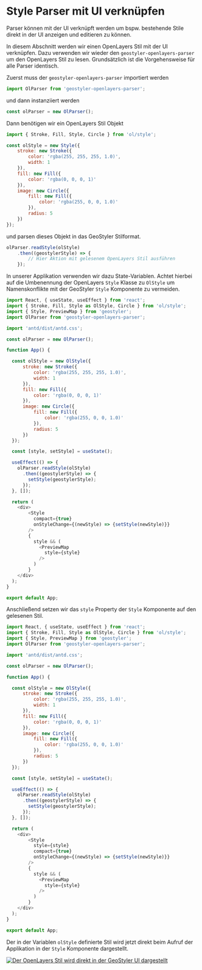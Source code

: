 
# Style Parser mit UI verknüpfen

Parser können mit der UI verknüpft werden um bspw. bestehende Stile direkt in der UI anzeigen und editieren zu können.

In diesem Abschnitt werden wir einen OpenLayers Stil mit der UI verknüpfen. Dazu verwenden wir wieder den
`geostyler-openlayers-parser` um den OpenLayers Stil zu lesen. Grundsätzlich ist die Vorgehensweise für alle Parser
identisch.

Zuerst muss der `geostyler-openlayers-parser` importiert werden

```js
import OlParser from 'geostyler-openlayers-parser';
```

und dann instanziiert werden

```js
const olParser = new OlParser();
```

Dann benötigen wir ein OpenLayers Stil Objekt

```js
import { Stroke, Fill, Style, Circle } from 'ol/style';

const olStyle = new Style({
    stroke: new Stroke({
        color: 'rgba(255, 255, 255, 1.0)',
        width: 1
    }),
    fill: new Fill({
        color: 'rgba(0, 0, 0, 1)'
    }),
    image: new Circle({
        fill: new Fill({
            color: 'rgba(255, 0, 0, 1.0)'
        }),
        radius: 5
    })
});
```

und parsen dieses Objekt in das GeoStyler Stilformat.

```js
olParser.readStyle(olStyle)
    .then((geostylerStyle) => {
        // Hier Aktion mit gelesenem OpenLayers Stil ausführen
    });
```

In unserer Applikation verwenden wir dazu State-Variablen. Achtet hierbei auf die Umbenennung
der OpenLayers `Style` Klasse zu `OlStyle` um Namenskonflikte mit der GeoStyler `Style` Komponente zu vermeiden.

```js
import React, { useState, useEffect } from 'react';
import { Stroke, Fill, Style as OlStyle, Circle } from 'ol/style';
import { Style, PreviewMap } from 'geostyler';
import OlParser from 'geostyler-openlayers-parser';

import 'antd/dist/antd.css';

const olParser = new OlParser();

function App() {

  const olStyle = new OlStyle({
      stroke: new Stroke({
          color: 'rgba(255, 255, 255, 1.0)',
          width: 1
      }),
      fill: new Fill({
          color: 'rgba(0, 0, 0, 1)'
      }),
      image: new Circle({
          fill: new Fill({
              color: 'rgba(255, 0, 0, 1.0)'
          }),
          radius: 5
      })
  });

  const [style, setStyle] = useState();

  useEffect(() => {
    olParser.readStyle(olStyle)
      .then((geostylerStyle) => {
        setStyle(geostylerStyle);
      });
  }, []);

  return (
    <div>
        <Style
          compact={true}
          onStyleChange={(newStyle) => {setStyle(newStyle)}}
        />
        {
          style && (
            <PreviewMap
              style={style}
            />
          )
        }
    </div>
  );
}

export default App;
```

Anschließend setzen wir das `style` Property der `Style` Komponente auf den gelesenen Stil.

```js
import React, { useState, useEffect } from 'react';
import { Stroke, Fill, Style as OlStyle, Circle } from 'ol/style';
import { Style, PreviewMap } from 'geostyler';
import OlParser from 'geostyler-openlayers-parser';

import 'antd/dist/antd.css';

const olParser = new OlParser();

function App() {

  const olStyle = new OlStyle({
      stroke: new Stroke({
          color: 'rgba(255, 255, 255, 1.0)',
          width: 1
      }),
      fill: new Fill({
          color: 'rgba(0, 0, 0, 1)'
      }),
      image: new Circle({
          fill: new Fill({
              color: 'rgba(255, 0, 0, 1.0)'
          }),
          radius: 5
      })
  });

  const [style, setStyle] = useState();

  useEffect(() => {
    olParser.readStyle(olStyle)
      .then((geostylerStyle) => {
        setStyle(geostylerStyle);
      });
  }, []);

  return (
    <div>
        <Style
          style={style}
          compact={true}
          onStyleChange={(newStyle) => {setStyle(newStyle)}}
        />
        {
          style && (
            <PreviewMap
              style={style}
            />
          )
        }
    </div>
  );
}

export default App;
```

Der in der Variablen `olStyle` definierte Stil wird jetzt direkt beim Aufruf der Applikation in der `Style` Komponente dargestellt.

[![Der OpenLayers Stil wird direkt in der GeoStyler UI dargestellt](./images/parser-to-ui.png)](./images/parser-to-ui.png)

